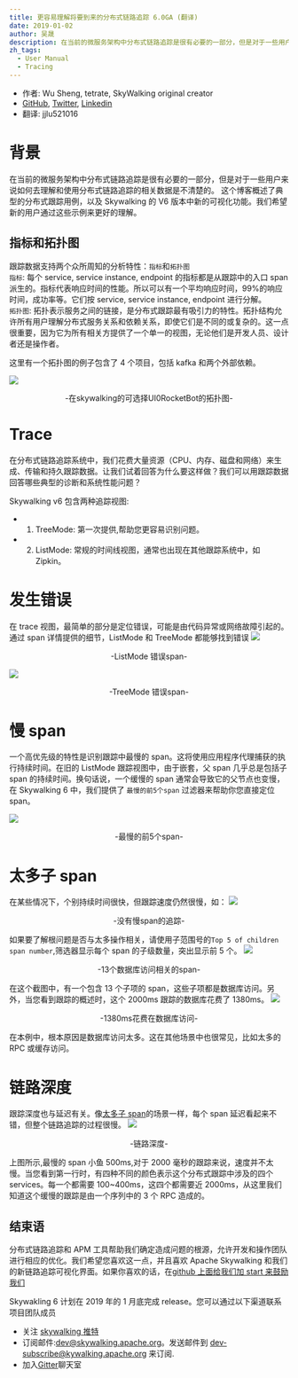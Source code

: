 ```yaml
---
title: 更容易理解将要到来的分布式链路追踪 6.0GA (翻译)
date: 2019-01-02
author: 吴晟
description: 在当前的微服务架构中分布式链路追踪是很有必要的一部分，但是对于一些用户来说如何去理解和使用分布式链路追踪的相关数据是不清楚的。这个博客概述了典型的分布式跟踪用例，以及 Skywalking 的 V6 版本中新的可视化功能。我们希望新的用户通过这些示例来更好的理解。
zh_tags:
  - User Manual
  - Tracing
---
```


- 作者: Wu Sheng, tetrate, SkyWalking original creator
- [GitHub](https://github.com/wu-sheng), [Twitter](https://twitter.com/wusheng1108), [Linkedin](https://www.linkedin.com/in/wusheng1108)
- 翻译: jjlu521016

# 背景

在当前的微服务架构中分布式链路追踪是很有必要的一部分，但是对于一些用户来说如何去理解和使用分布式链路追踪的相关数据是不清楚的。
这个博客概述了典型的分布式跟踪用例，以及 Skywalking 的 V6 版本中新的可视化功能。我们希望新的用户通过这些示例来更好的理解。

## 指标和拓扑图

跟踪数据支持两个众所周知的分析特性：`指标`和`拓扑图`  
`指标`: 每个 service, service instance, endpoint 的指标都是从跟踪中的入口 span 派生的。指标代表响应时间的性能。所以可以有一个平均响应时间，99%的响应时间，成功率等。它们按 service, service instance, endpoint 进行分解。  
`拓扑图`: 拓扑表示服务之间的链接，是分布式跟踪最有吸引力的特性。拓扑结构允许所有用户理解分布式服务关系和依赖关系，即使它们是不同的或复杂的。这一点很重要，因为它为所有相关方提供了一个单一的视图，无论他们是开发人员、设计者还是操作者。

这里有一个拓扑图的例子包含了 4 个项目，包括 kafka 和两个外部依赖。

![](0081Kckwly1gkl44oveesj31gr0u00u1.jpg)

<p align="center">-在skywalking的可选择UI0RocketBot的拓扑图-</p>

# Trace

在分布式链路追踪系统中，我们花费大量资源（CPU、内存、磁盘和网络）来生成、传输和持久跟踪数据。让我们试着回答为什么要这样做？我们可以用跟踪数据回答哪些典型的诊断和系统性能问题？

Skywalking v6 包含两种追踪视图:

- 1. TreeMode: 第一次提供,帮助您更容易识别问题。
- 2. ListMode: 常规的时间线视图，通常也出现在其他跟踪系统中，如 Zipkin。

# 发生错误

在 trace 视图，最简单的部分是定位错误，可能是由代码异常或网络故障引起的。通过 span 详情提供的细节，ListMode 和 TreeMode 都能够找到错误
![](0081Kckwly1gkl44lh09oj32ha0se42w.jpg)

<p align="center">-ListMode 错误span-</p>

![](0081Kckwly1gkl44kwl6nj31q20u0dl0.jpg)

<p align="center">-TreeMode 错误span-</p>

# 慢 span

一个高优先级的特性是识别跟踪中最慢的 span。这将使用应用程序代理捕获的执行持续时间。在旧的 ListMode 跟踪视图中，由于嵌套，父 span 几乎总是包括子 span 的持续时间。换句话说，一个缓慢的 span 通常会导致它的父节点也变慢，在 Skywalking 6 中，我们提供了 `最慢的前5个span` 过滤器来帮助你您直接定位 span。

![](0081Kckwly1gkl44odek5j31sd0u0q8f.jpg)

<p align="center">-最慢的前5个span-</p>

# 太多子 span

在某些情况下，个别持续时间很快，但跟踪速度仍然很慢，如：
![](0081Kckwly1gkl44mxmddj310i0lktbp.jpg)

<p align="center">-没有慢span的追踪-</p>

如果要了解根问题是否与太多操作相关，请使用子范围号的`Top 5 of children span number`,筛选器显示每个 span 的子级数量，突出显示前 5 个。
![](0081Kckwly1gkl44nbryhj31fa0tcafl.jpg)

<p align="center">-13个数据库访问相关的span-</p>

在这个截图中，有一个包含 13 个子项的 span，这些子项都是数据库访问。另外，当您看到跟踪的概述时，这个 2000ms 跟踪的数据库花费了 1380ms。
![](0081Kckwly1gkl44lzkbwj31040famyy.jpg)

<p align="center">-1380ms花费在数据库访问-</p>

在本例中，根本原因是数据库访问太多。这在其他场景中也很常见，比如太多的 RPC 或缓存访问。

# 链路深度

跟踪深度也与延迟有关。像[太多子 span](#太多子span)的场景一样，每个 span 延迟看起来不错，但整个链路追踪的过程很慢。
![](0081Kckwly1gkl44nv4gfj32600u0q7a.jpg)

<p align="center">-链路深度-</p>

上图所示,最慢的 span 小鱼 500ms,对于 2000 毫秒的跟踪来说，速度并不太慢。当您看到第一行时，有四种不同的颜色表示这个分布式跟踪中涉及的四个 services。每一个都需要 100~400ms，这四个都需要近 2000ms，从这里我们知道这个缓慢的跟踪是由一个序列中的 3 个 RPC 造成的。

## 结束语

分布式链路追踪和 APM 工具帮助我们确定造成问题的根源，允许开发和操作团队进行相应的优化。我们希望您喜欢这一点，并且喜欢 Apache Skywalking 和我们的新链路追踪可视化界面。如果你喜欢的话，在[github 上面给我们加 start 来鼓励我们](https://github.com/apache/incubator-skywalking)

Skywakling 6 计划在 2019 年的 1 月底完成 release。您可以通过以下渠道联系项目团队成员

- 关注 [skywalking 推特](https://twitter.com/ASFSkyWalking)
- 订阅邮件:dev@skywalking.apache.org。发送邮件到 dev-subscribe@kywalking.apache.org 来订阅.
- 加入[Gitter](https://gitter.im/OpenSkywalking/Lobby)聊天室
